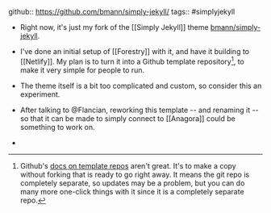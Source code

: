 github:: https://github.com/bmann/simply-jekyll/
tags:: #simplyjekyll

- Right now, it's just my fork of the [[Simply Jekyll]] theme [bmann/simply-jekyll](https://github.com/bmann/simply-jekyll/).

- I've done an initial setup of [[Forestry]] with it, and have it building to [[Netlify]]. My plan is to turn it into a Github template repository[^ghtemplate], to make it very simple for people to run.

- The theme itself is a bit too complicated and custom, so consider this an experiment.

- After talking to @Flancian, reworking this template -- and renaming it -- so that it can be made to simply connect to [[Anagora]] could be something to work on.

- [^ghtemplate]: Github's [docs on template repos](https://docs.github.com/en/free-pro-team@latest/github/creating-cloning-and-archiving-repositories/creating-a-template-repository) aren't great. It's to make a copy without forking that is ready to go right away. It means the git repo is completely separate, so updates may be a problem, but you can do many more one-click things with it since it is a completely separate repo.